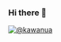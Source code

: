 ### Hi there 👋

<p align="left"> <a href="https://twitter.com/kawanua" target="blank"><img src="https://img.shields.io/twitter/follow/kawanua?logo=twitter" alt="@kawanua" /></a> </p>

<!--
**kawanuaid/kawanuaid** is a ✨ _special_ ✨ repository because its `README.md` (this file) appears on your GitHub profile.

Here are some ideas to get you started:

- 🔭 I’m currently working on ...
- 🌱 I’m currently learning ...
- 👯 I’m looking to collaborate on ...
- 🤔 I’m looking for help with ...
- 💬 Ask me about ...
- 📫 How to reach me: ...
- 😄 Pronouns: ...
- ⚡ Fun fact: ...
-->
